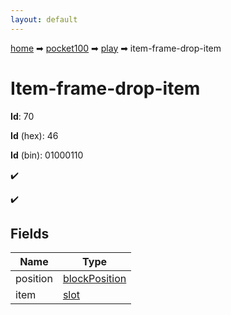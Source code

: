 ```yaml
---
layout: default
---
```


[home](/) ➡ [pocket100](/protocol/pocket100) ➡ [play](/protocol/pocket100/play) ➡ item-frame-drop-item

# Item-frame-drop-item

**Id**: 70

**Id** (hex): 46

**Id** (bin): 01000110

✔️

✔️

## Fields

Name | Type
---|---
position | [blockPosition](/protocol/pocket100/types/block-position)
item | [slot](/protocol/pocket100/types/slot)

